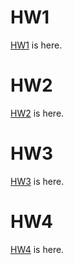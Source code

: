 # HW1

[HW1](HW1/IE582_hw1.html) is here.

# HW2

[HW2](HW2/IE582-HW2.html) is here.

# HW3

[HW3](HW3/IE582_HW3.html) is here.

# HW4

[HW4](HW4/IE582_HW4.html) is here.

